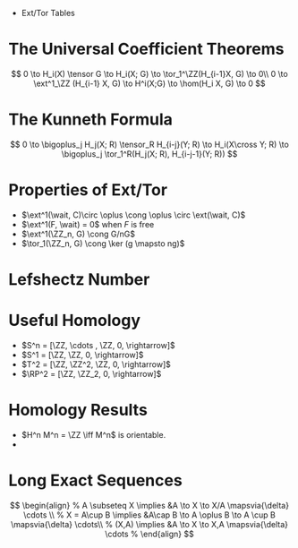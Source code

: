 - Ext/Tor Tables

# The Universal Coefficient Theorems
$$
0 \to H_i(X) \tensor G \to H_i(X; G) \to \tor_1^\ZZ(H_{i-1}X, G) \to 0\\
0 \to \ext^1_\ZZ (H_{i-1} X, G) \to H^i(X;G) \to \hom(H_i X, G) \to 0
$$

# The Kunneth Formula
$$
0 \to \bigoplus_j H_j(X; R) \tensor_R H_{i-j}(Y; R) \to H_i(X\cross Y; R) \to \bigoplus_j \tor_1^R(H_j(X; R), H_{i-j-1}(Y; R))
$$

# Properties of Ext/Tor

- $\ext^1(\wait, C)\circ \oplus \cong \oplus \circ \ext(\wait, C)$
- $\ext^1(F, \wait) = 0$ when $F$ is free
- $\ext^1(\ZZ_n, G) \cong G/nG$
- $\tor_1(\ZZ_n, G) \cong \ker (g \mapsto ng)$

# Lefshectz Number

# Useful Homology
- $S^n = [\ZZ, \cdots , \ZZ, 0, \rightarrow]$
- $S^1 = [\ZZ, \ZZ, 0, \rightarrow]$
- $T^2 = [\ZZ, \ZZ^2, \ZZ, 0, \rightarrow]$
- $\RP^2 = [\ZZ, \ZZ_2, 0, \rightarrow]$

# Homology Results
- $H^n M^n = \ZZ \iff M^n$ is orientable.
- 

# Long Exact Sequences
$$
\begin{align}
%
A \subseteq X \implies
&A \to X \to X/A \mapsvia{\delta} \cdots \\
%
X = A\cup B \implies
&A\cap B \to A \oplus B \to A \cup B \mapsvia{\delta} \cdots\\
%
(X,A) \implies
&A \to X \to X,A \mapsvia{\delta} \cdots
%
\end{align}
$$
